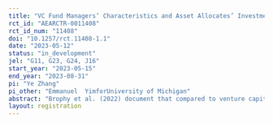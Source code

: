 ```yaml
---
title: "VC Fund Managers’ Characteristics and Asset Allocates’ Investment Decisions"
rct_id: "AEARCTR-0011408"
rct_id_num: "11408"
doi: "10.1257/rct.11408-1.1"
date: "2023-05-12"
status: "in_development"
jel: "G11, G23, G24, J16"
start_year: "2023-05-15"
end_year: "2023-08-31"
pi: "Ye Zhang"
pi_other: "Emmanuel  YimforUniversity of Michigan"
abstract: "Brophy et al. (2022) document that compared to venture capital (VC) fund partners (GPs) with VC experience (i.e., ``managers''), GPs with entrepreneurial experience (i.e., ``creators'') are at least 20\% more likely to invest in successful deals through syndication or start a follow-on fund. This experiment is partially designed to complement the empirical findings in Brophy et al. (2022) by examining the investment preferences of US limited partners when making an allocation among different VC funds."
layout: registration
---
```



